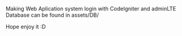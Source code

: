 Making Web Aplication system login with CodeIgniter and adminLTE
Database can be found in assets/DB/

Hope enjoy it :D
